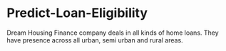 # Predict-Loan-Eligibility
Dream Housing Finance company deals in all kinds of home loans. They have presence across all urban, semi urban and rural areas.
